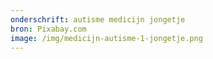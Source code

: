 ```yaml
---
onderschrift: autisme medicijn jongetje
bron: Pixabay.com
image: /img/medicijn-autisme-1-jongetje.png
---
```

